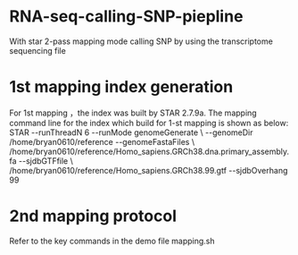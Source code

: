 # RNA-seq-calling-SNP-piepline
With star 2-pass mapping mode calling SNP by using the transcriptome sequencing file
# 1st mapping index generation
For 1st mapping ，the index was built by STAR 2.7.9a. 
The mapping command line for the index which build for 1-st mapping is shown as below:
STAR --runThreadN 6 --runMode genomeGenerate \ --genomeDir /home/bryan0610/reference 
--genomeFastaFiles \ /home/bryan0610/reference/Homo_sapiens.GRCh38.dna.primary_assembly.fa 
--sjdbGTFfile \ /home/bryan0610/reference/Homo_sapiens.GRCh38.99.gtf --sjdbOverhang 99
# 2nd mapping protocol
Refer to the key commands in the demo file mapping.sh
